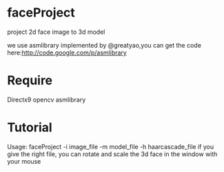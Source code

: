 # faceProject
project 2d face image to 3d model

we use asmlibrary implemented by @greatyao,you can get the code here:http://code.google.com/p/asmlibrary

Require
=======
Directx9
opencv
asmlibrary

Tutorial
========
Usage: faceProject -i image_file -m model_file -h haarcascade_file
if you give the right file, you can rotate and scale the 3d face in the window with your mouse

